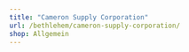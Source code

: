 ```yaml
---
title: "Cameron Supply Corporation"
url: /bethlehem/cameron-supply-corporation/
shop: Allgemein
---
```

